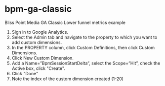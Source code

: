 # bpm-ga-classic
Bliss Point Media GA Classic Lower funnel metrics example

1. Sign in to Google Analytics.
2. Select the Admin tab and navigate to the property to which you want to add custom dimensions.
3. In the PROPERTY column, click Custom Definitions, then click Custom Dimensions.
4. Click New Custom Dimension.
5. Add a Name=”BpmSessionStartDelta”, select the Scope=”Hit”, check the Active box, click "Create".
6. Click "Done"
7. Note the index of the custom dimension created (1-20)
